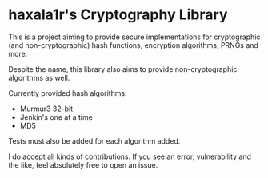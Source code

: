 # haxala1r's Cryptography Library
This is a project aiming to provide secure implementations for cryptographic
(and non-cryptographic) hash functions, encryption algorithms, PRNGs and more.

Despite the name, this library also aims to provide non-cryptographic algorithms
as well.

Currently provided hash algorithms:

- Murmur3 32-bit
- Jenkin's one at a time
- MD5

Tests must also be added for each algorithm added.

I do accept all kinds of contributions. If you see an error, vulnerability and
the like, feel absolutely free to open an issue.
